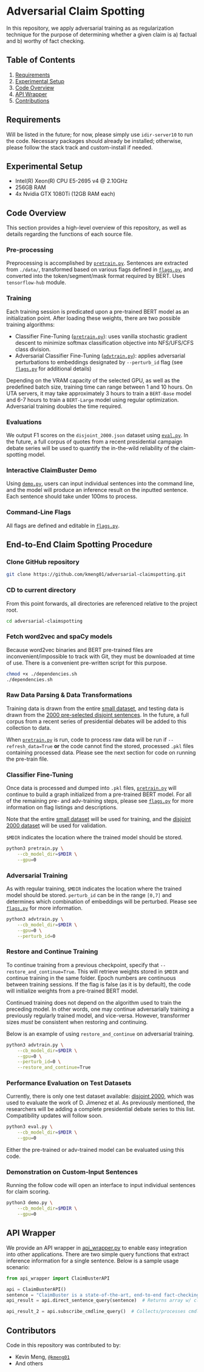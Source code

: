 # Adversarial Claim Spotting
In this repository, we apply adversarial training as as regularization technique for the purpose of determining whether a given claim is a) factual and b) worthy of fact checking.

## Table of Contents
1. [Requirements](#requirements)
2. [Experimental Setup](#experimental-setup)
3. [Code Overview](#code-overview)
4. [API Wrapper](#api-wrapper)
5. [Contributions](#contributors)

## Requirements

Will be listed in the future; for now, please simply use `idir-server10` to run the code. Necessary packages should already be installed; otherwise, please follow the stack track and custom-install if needed.

## Experimental Setup

* Intel(R) Xeon(R) CPU E5-2695 v4 @ 2.10GHz
* 256GB RAM
* 4x Nvidia GTX 1080Ti (12GB RAM each)

## Code Overview

This section provides a high-level overview of this repository, as well as details regarding the functions of each source file.

### Pre-processing

Preprocessing is accomplished by [`pretrain.py`](pretrain.py). Sentences are extracted from `./data/`, transformed based on various flags defined in [`flags.py`](flags.py), and converted into the token/segment/mask format required by BERT. Uses `tensorflow-hub` module.

### Training

Each training session is predicated upon a pre-trained BERT model as an initialization point. After loading these weights, there are two possible training algorithms:

* Classifier Fine-Tuning ([`pretrain.py`](pretrain.py)): uses vanilla stochastic gradient descent to minimize softmax classification objective into NFS/UFS/CFS class division.
* Adversarial Classifier Fine-Tuning ([`advtrain.py`](advtrain.py)): applies adversarial perturbations to embeddings designated by `--perturb_id` flag (see [`flags.py`](flags.py) for additional details)

Depending on the VRAM capacity of the selected GPU, as well as the predefined batch size, training time can range between 1 and 10 hours. On UTA servers, it may take approximately 3 hours to train a `BERT-Base` model and 6-7 hours to train a `BERT-Large` model using regular optimization. Adversarial training doubles the time required.

### Evaluations

We output F1 scores on the `disjoint_2000.json` dataset using [`eval.py`](eval.py). In the future, a full corpus of quotes from a recent presidential campaign debate series will be used to quantify the in-the-wild reliability of the claim-spotting model.

### Interactive ClaimBuster Demo

Using [`demo.py`](demo.py), users can input individual sentences into the command line, and the model will produce an inference result on the inputted sentence. Each sentence should take under 100ms to process.

### Command-Line Flags

All flags are defined and editable in [`flags.py`](flags.py).

<!-- ## Different Modes for Executing Code

In [`utils/`](utils/), there are 3 files with varying purposes, as listed below. [`run_eval.sh`](utils/run_eval.sh) is used for official evaluation.
* [`run_sm.sh`](utils/run_sm.sh): Uses [small dataset](data/data_small.json) split into training/testing
* [`run_lg.sh`](utils/run_lg.sh): Uses [large dataset](data/data_large.json) split into training/testing
* [`run_eval.sh`](utils/run_eval.sh): Uses the entire [small dataset](data/data_small.json) for training and the [2000 pre-selected disjoint sentences](data/disjoint_2000.pkl) for evaluation. These are the commands described below in the example procedure. -->

## End-to-End Claim Spotting Procedure

### Clone GitHub repository
```bash
git clone https://github.com/kmeng01/adversarial-claimspotting.git
```

### CD to current directory

From this point forwards, all directories are referenced relative to the project
root.

```bash
cd adversarial-claimspotting
```

### Fetch word2vec and spaCy models

Because word2vec binaries and BERT pre-trained files are inconvenient/impossible to track with Git, they must be downloaded at time of use. There is a convenient pre-written script for this purpose.

```bash
chmod +x ./dependencies.sh
./dependencies.sh
```

<!-- ### Set necessary directories

Descriptions for each directory are located below steps that require their usage.

```bash
mkdir output
PTDIR="output/models/vat_pretrain"
GENDIR="output/cb"
RAWDIR="output/cb_raw"
TDIR="output/models/vat_classify"
EDIR="output/models/vat_eval"
``` -->

### Raw Data Parsing & Data Transformations

Training data is drawn from the entire [small dataset](data/data_small.json), and
testing data is drawn from the [2000 pre-selected disjoint sentences](data/disjoint_2000.pkl). In the future, a full corpus from a recent series of presidential debates will be added to this collection to data.

When [`pretrain.py`](pretrain.py) is run, code to process raw data will be run if `--refresh_data=True` **or** the code cannot find the stored, processed `.pkl` files containing processed data. Please see the next section for code on running the pre-train file.

### Classifier Fine-Tuning

Once data is processed and dumped into `.pkl` files, [`pretrain.py`](pretrain.py) will continue to build a graph initialized from a pre-trained BERT model. For all of the remaining pre- and adv-training steps, please see [`flags.py`](flags.py) for more information on flag listings and descriptions.

Note that the entire [small dataset](data/data_small.json) will be used for training, and the [disjoint 2000 dataset](data/disjoint_2000.json) will be used for validation.

`$MDIR` indicates the location where the trained model should be stored. 

```bash
python3 pretrain.py \
    --cb_model_dir=$MDIR \
    --gpu=0
```

### Adversarial Training

As with regular training, `$MDIR` indicates the location where the trained model should be stored. `perturb_id` can be in the range `[0,7]` and determines which combination of embeddings will be perturbed. Please see [`flags.py`](flags.py) for more information.

```bash
python3 advtrain.py \
    --cb_model_dir=$MDIR \
    --gpu=0 \
    --perturb_id=0
```

### Restore and Continue Training

To continue training from a previous checkpoint, specify that `--restore_and_continue=True`. This will retrieve weights stored in `$MDIR` and continue training in the same folder. Epoch numbers are continuous between training sessions. If the flag is false (as it is by default), the code will initialize weights from a pre-trained BERT model.

Continued training does not depend on the algorithm used to train the preceding model. In other words, one may continue adversarially training a previously regularly trained model, and vice-versa. However, transformer sizes *must* be consistent when restoring and continuing.

Below is an example of using `restore_and_continue` on adversarial training.

```bash
python3 advtrain.py \
    --cb_model_dir=$MDIR \
    --gpu=0 \
    --perturb_id=0 \
    --restore_and_continue=True
```

### Performance Evaluation on Test Datasets

Currently, there is only one test dataset available: [disjoint 2000](data/disjoint_2000.json), which was used to evaluate the work of D. Jimenez et al. As previously mentioned, the researchers will be adding a complete presidential debate series to this list. Compatibility updates will follow soon.

```bash
python3 eval.py \
    --cb_model_dir=$MDIR \
    --gpu=0
```

Either the pre-trained or adv-trained model can be evaluated using this code.

### Demonstration on Custom-Input Sentences

Running the follow code will open an interface to input individual sentences for claim scoring.

```bash
python3 demo.py \
    --cb_model_dir=$MDIR \
    --gpu=0
```

## API Wrapper

We provide an API wrapper in [api_wrapper.py](api_wrapper.py) to enable easy integration into other applications. There are two simple query functions that extract inference information for a single sentence. Below is a sample usage scenario:

```python
from api_wrapper import ClaimBusterAPI

api = ClaimBusterAPI()
sentence = "ClaimBuster is a state-of-the-art, end-to-end fact-checking system."
api_result = api.direct_sentence_query(sentence)  # Returns array w/ class probabilities

api_result_2 = api.subscribe_cmdline_query()  # Collects/processes cmdline input
```

## Contributors

Code in this repository was contributed to by:
* Kevin Meng, [`@kmeng01`](https://github.com/kmeng01)
* And others
